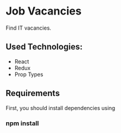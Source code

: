 # Job Vacancies

Find IT vacancies.

## Used Technologies:
- React
- Redux 
- Prop Types 


## Requirements

First, you should install dependencies using 
### npm install


